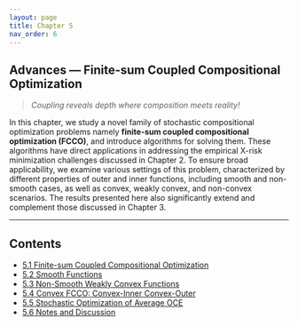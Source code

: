 ```yaml
---
layout: page
title: Chapter 5
nav_order: 6
---
```


## Advances — Finite-sum Coupled Compositional Optimization

> *Coupling reveals depth where composition meets reality!*

In this chapter, we study a novel family of stochastic compositional optimization problems namely **finite-sum coupled compositional optimization (FCCO)**, and introduce algorithms for solving them. These algorithms have direct applications in addressing the empirical X-risk minimization challenges discussed in Chapter 2. To ensure broad applicability, we examine various settings of this problem, characterized by different properties of outer and inner functions, including smooth and non-smooth cases, as well as convex, weakly convex, and non-convex scenarios. The results presented here also significantly extend and complement those discussed in Chapter 3.

---

## Contents

- [5.1 Finite-sum Coupled Compositional Optimization](Ch5-1.md)
- [5.2 Smooth Functions](Ch5-2.md)
- [5.3 Non-Smooth Weakly Convex Functions](Ch5-3.md)
- [5.4 Convex FCCO: Convex-Inner Convex-Outer](Ch5-4.md)
- [5.5 Stochastic Optimization of Average OCE](Ch5-5.md)
- [5.6 Notes and Discussion](Ch5-6.md)


